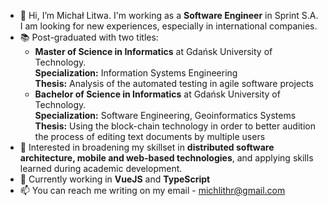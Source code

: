 - 👋 Hi, I’m Michał Litwa. I'm working as a **Software Engineer** in Sprint S.A. I am looking for new experiences, especially in
international companies.
- 📚 Post-graduated with two titles: 
  - **Master of Science in Informatics** at Gdańsk University of Technology.</br>
    **Specialization:** Information Systems Engineering</br>
    **Thesis:** Analysis of the automated testing in agile software projects
  - **Bachelor of Science in Informatics** at Gdańsk University of Technology.</br>
    **Specialization:** Software Engineering, Geoinformatics Systems</br>
    **Thesis:** Using the block-chain technology in order to better audition the process of editing text documents by multiple users
- 👀  Interested in broadening my skillset in **distributed software architecture, mobile and web-based technologies**, and applying skills learned during academic development.
- 🌱 Currently working in **VueJS** and **TypeScript**
- 📫 You can reach me writing on my email - michlithr@gmail.com

<!---
Michlithr/Michlithr is a ✨ special ✨ repository because its `README.md` (this file) appears on your GitHub profile.
You can click the Preview link to take a look at your changes.
--->
